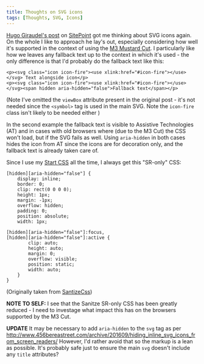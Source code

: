 ```yaml
---
title: Thoughts on SVG icons
tags: [Thoughts, SVG, Icons]
---
```

[Hugo Giraudel's post](http://www.sitepoint.com/a-working-svg-workflow-for-accessible-icons/) on [SitePoint](http://www.sitepoint.com) got me thinking about SVG icons again.
On the whole I like to approach he lay's out, especially considering how well it's supported in the context of using the [M3 Mustard Cut](https://github.com/Fall-Back/CSS-Mustard-Cut).
I particularly like how we leaves any fallback text up to the context in which it's used - the only difference is that I'd probably do the fallback text like this:

~~~
<p><svg class="icon icon-fire"><use xlink:href="#icon-fire"></use></svg> Text alongside icon</p>
<p><svg class="icon icon-fire"><use xlink:href="#icon-fire"></use></svg><span hidden aria-hidden="false">Fallback text</span></p>
~~~
(Note I've omitted the `viewBox` attribute present in the original post - it's not needed since the `<symbol>` tag is used in the main SVG. Note the `icon-fire` class isn't likely to be needed either )

In the second example the fallback text is visible to Assistive Technologies (AT) and in cases with old browsers where (due to the M3 Cut) the CSS won't load, but if the SVG fails as well. Using `aria-hidden` in both cases hides the icon from AT since the icons are for decoration only, and the fallback text is already taken care of.

Since I use my [Start CSS](https://github.com/Fall-Back/Start-CSS) all the time, I always get this "SR-only" CSS:

~~~
[hidden][aria-hidden="false"] {
    display: inline;
    border: 0;
    clip: rect(0 0 0 0);
    height: 1px;
    margin: -1px;
    overflow: hidden;
    padding: 0;
    position: absolute;
    width: 1px;

[hidden][aria-hidden="false"]:focus,
[hidden][aria-hidden="false"]:active {
        clip: auto;
        height: auto;
        margin: 0;
        overflow: visible;
        position: static;
        width: auto;
	}
}
~~~
(Originally taken from [SantizeCss](https://10up.github.io/sanitize.css/))

**NOTE TO SELF:** I see that the Sanitze SR-only CSS has been greatly reduced - I need to investage what impact this has on the browsers supported by the M3 Cut.

**UPDATE** It may be necessary to add `aria-hidden` to the `svg` tag as per http://www.456bereastreet.com/archive/201609/hiding_inline_svg_icons_from_screen_readers/
However, I'd rather avoid that so the markup is a lean as possible. It's probably safe just to ensure the main `svg` doesn't include any `title` attributes?

